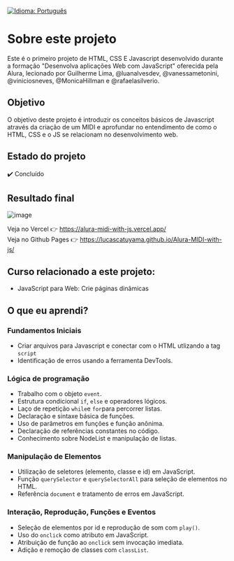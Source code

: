 [![Idioma: Português](https://img.shields.io/badge/Idioma-Portugu%C3%AAs-green.svg)](README-pt.md)

# Sobre este projeto

Este é o primeiro projeto de HTML, CSS E Javascript desenvolvido durante a formação "Desenvolva aplicações Web com JavaScript" oferecida pela Alura, lecionado por Guilherme Lima, @luanalvesdev, @vanessametonini, @viniciosneves, @MonicaHillman e @rafaelasilverio.

## Objetivo
O objetivo deste projeto é introduzir os conceitos básicos de Javascript através da criação de um MIDI e aprofundar no entendimento de como o HTML, CSS e o JS se relacionam no desenvolvimento web.

## Estado do projeto
✔️ Concluído

## Resultado final
![image](https://github.com/LucasCatuyama/Alura-MIDI-with-js/assets/67424170/44124231-55ca-43c0-8917-b299284fe5d6)


Veja no Vercel 👉 https://alura-midi-with-js.vercel.app/ <br>
Veja no Github Pages 👉 https://lucascatuyama.github.io/Alura-MIDI-with-js/

## Curso relacionado a este projeto:
- JavaScript para Web: Crie páginas dinâmicas

## O que eu aprendi?

### Fundamentos Iniciais
- Criar arquivos para Javascript e conectar com o HTML utlizando a tag `script`
- Identificação de erros usando a ferramenta DevTools.

### Lógica de programação
- Trabalho com o objeto `event`.
- Estrutura condicional `if`, `else` e operadores lógicos.
- Laço de repetição `while`e `for`para percorrer listas.
- Declaração e sintaxe básica de funções.
- Uso de parâmetros em funções e função anônima.
- Declaração de referências constantes no código.
- Conhecimento sobre NodeList e manipulação de listas.

### Manipulação de Elementos
- Utilização de seletores (elemento, classe e id) em JavaScript.
- Função `querySelector` e `querySelectorAll` para seleção de elementos no HTML.
- Referência `document` e tratamento de erros em JavaScript.

### Interação, Reprodução, Funções e Eventos
- Seleção de elementos por id e reprodução de som com `play()`.
- Uso do `onclick` como atributo em JavaScript.
- Atribuição de função ao `onclick` sem invocação imediata.
- Adição e remoção de classes com `classList`.
